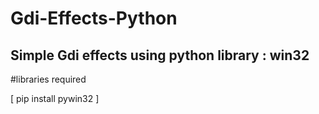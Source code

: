 # Gdi-Effects-Python
Simple Gdi effects using python library : win32
-----------------------------------------------

#libraries required

[   pip install pywin32    ]

